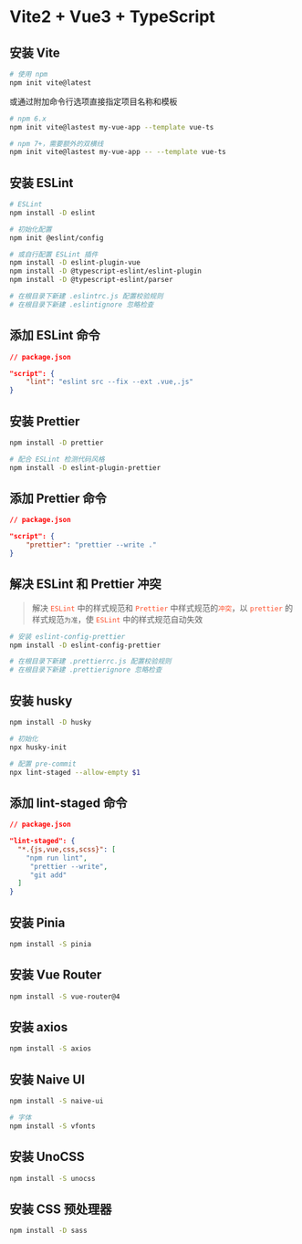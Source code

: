 # Vite2 + Vue3 + TypeScript

## 安装 Vite

``` sh
# 使用 npm
npm init vite@latest
```

或通过附加命令行选项直接指定项目名称和模板

``` sh
# npm 6.x
npm init vite@lastest my-vue-app --template vue-ts

# npm 7+，需要额外的双横线
npm init vite@lastest my-vue-app -- --template vue-ts
```

## 安装 ESLint

``` sh
# ESLint
npm install -D eslint

# 初始化配置
npm init @eslint/config

# 或自行配置 ESLint 插件
npm install -D eslint-plugin-vue
npm install -D @typescript-eslint/eslint-plugin
npm install -D @typescript-eslint/parser

# 在根目录下新建 .eslintrc.js 配置校验规则
# 在根目录下新建 .eslintignore 忽略检查
```

## 添加 ESLint 命令

``` json
// package.json

"script": {
    "lint": "eslint src --fix --ext .vue,.js"
}
```

## 安装 Prettier

``` sh
npm install -D prettier

# 配合 ESLint 检测代码风格
npm install -D eslint-plugin-prettier
```

## 添加 Prettier 命令

``` json
// package.json

"script": {
    "prettier": "prettier --write ."
}
```

## 解决 ESLint 和 Prettier 冲突

> 解决 <font color=#ff502c>`ESLint`</font> 中的样式规范和 <font color=#ff502c>`Prettier`</font> 中样式规范的<font color=#ff502c>`冲突`</font>，以 <font color=#ff502c>`prettier`</font> 的样式规范`为准`，使 <font color=#ff502c>`ESLint`</font> 中的样式规范自动失效

``` sh
# 安装 eslint-config-prettier
npm install -D eslint-config-prettier

# 在根目录下新建 .prettierrc.js 配置校验规则
# 在根目录下新建 .prettierignore 忽略检查
```

## 安装 husky

``` sh
npm install -D husky

# 初始化
npx husky-init

# 配置 pre-commit
npx lint-staged --allow-empty $1
```

## 添加 lint-staged 命令

``` json
// package.json

"lint-staged": {
  "*.{js,vue,css,scss}": [
    "npm run lint",
     "prettier --write",
     "git add"
  ]
}
```

## 安装 Pinia

``` sh
npm install -S pinia
```

## 安装 Vue Router

``` sh
npm install -S vue-router@4
```

## 安装 axios

``` sh
npm install -S axios
```

## 安装 Naive UI

``` sh
npm install -S naive-ui

# 字体
npm install -S vfonts
```

## 安装 UnoCSS

``` sh
npm install -S unocss
```

## 安装 CSS 预处理器

``` sh
npm install -D sass
```

